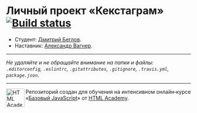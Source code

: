 # Личный проект «Кекстаграм» [![Build status][travis-image]][travis-url]

* Студент: [Дмитрий Беглов](https://up.htmlacademy.ru/javascript/10/user/24601).
* Наставник: [Александр Вагнер](https://htmlacademy.ru/profile/id354297).

---

_Не удаляйте и не обращайте внимание на папки и файлы:_<br>
_`.editorconfig`, `.eslintrc`, `.gitattributes`, `.gitignore`, `.travis.yml`, `package.json`._

---

<a href="https://htmlacademy.ru/intensive/javascript"><img align="left" width="50" height="50" title="HTML Academy" src="https://up.htmlacademy.ru/static/img/intensive/javascript/logo-for-github.svg"></a>

Репозиторий создан для обучения на интенсивном онлайн‑курсе «[Базовый JavaScript](https://htmlacademy.ru/intensive/javascript)» от [HTML Academy](https://htmlacademy.ru).

[travis-image]: https://travis-ci.org/htmlacademy-javascript/24601-kekstagram.svg?branch=master
[travis-url]: https://travis-ci.org/htmlacademy-javascript/24601-kekstagram
